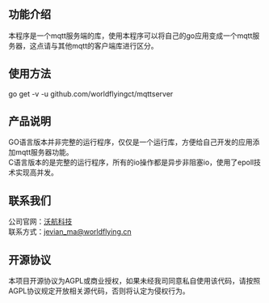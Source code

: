 ## 功能介绍
本程序是一个mqtt服务端的库，使用本程序可以将自己的go应用变成一个mqtt服务器，这点请与其他mqtt的客户端库进行区分。  
## 使用方法
go get -v -u github.com/worldflyingct/mqttserver  
## 产品说明
GO语言版本并非完整的运行程序，仅仅是一个运行库，方便给自己开发的应用添加mqtt服务器功能。  
C语言版本的是完整的运行程序，所有的io操作都是异步非阻塞io，使用了epoll技术实现高并发。  
## 联系我们
公司官网：[沃航科技](https://www.worldflying.cn)  
联系方式：jevian_ma@worldflying.cn  
## 开源协议
本项目开源协议为AGPL或商业授权，如果未经我司同意私自使用该代码，请按照AGPL协议规定开放相关源代码，否则将认定为侵权行为。  
